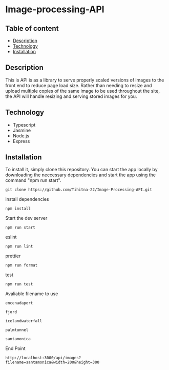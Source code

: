 # Image-processing-API

## Table of content

- [Description](#Description)
- [Technology](#technology)
- [Installation](#installation)

## Description

This is API is as a library to serve properly scaled versions of images to the front end to reduce page load size. Rather than needing to resize and upload multiple copies of the same image to be used throughout the site, the API will handle resizing and serving stored images for you.

## Technology

- Typescript
- Jasmine
- Node.js
- Express

## Installation

To install it, simply clone this repository. You can start the app locally by downloading the neccessary dependencies and start the app using the command "npm run start".

```
git clone https://github.com/Tihitna-22/Image-Processing-API.git
```

install dependencies

```
npm install
```

Start the dev server

```
npm run start
```

eslint

```
npm run lint
```

prettier

```
npm run format
```

test

```
npm run test
```

Avaliable filename to use

```
encenadaport

fjord

icelandwaterfall

palmtunnel

santamonica
```

End Point

```
http://localhost:3000/api/images?filename=santamonica&width=200&height=300
```
